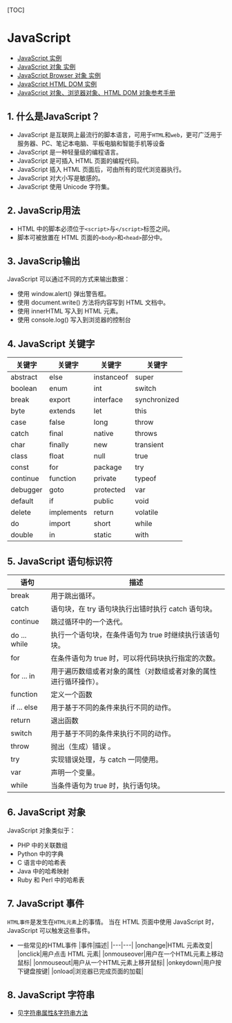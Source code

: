 [TOC]

# JavaScript
* [JavaScript 实例](http://www.runoob.com/js/js-examples.html)
* [JavaScript 对象 实例](http://www.runoob.com/js/js-ex-objects.html)
* [JavaScript Browser 对象 实例](http://www.runoob.com/js/js-ex-browser.html)
* [JavaScript HTML DOM 实例](http://www.runoob.com/js/js-ex-dom.html)
* [JavaScript 对象、浏览器对象、HTML DOM 对象参考手册](http://www.runoob.com/jsref/jsref-tutorial.html)

## 1. 什么是JavaScript？
* JavaScript 是互联网上最流行的脚本语言，可用于`HTML`和`web`，更可广泛用于服务器、PC、笔记本电脑、平板电脑和智能手机等设备
* JavaScript 是一种轻量级的编程语言。
* JavaScript 是可插入 HTML 页面的编程代码。
* JavaScript 插入 HTML 页面后，可由所有的现代浏览器执行。
* JavaScript 对大小写是敏感的。
* JavaScript 使用 Unicode 字符集。

## 2. JavaScrip用法
* HTML 中的脚本必须位于`<script>`与`</script>`标签之间。
* 脚本可被放置在 HTML 页面的`<body>`和`<head>`部分中。

## 3. JavaScrip输出
JavaScript 可以通过不同的方式来输出数据：
* 使用 window.alert() 弹出警告框。
* 使用 document.write() 方法将内容写到 HTML 文档中。
* 使用 innerHTML 写入到 HTML 元素。
* 使用 console.log() 写入到浏览器的控制台

## 4. JavaScript 关键字
|关键字|关键字|关键字|关键字|
|---|---|---|---|
|abstract|else|instanceof|super|
|boolean|enum|int|switch|
|break|export|interface|synchronized|
|byte|extends|let|this|
|case|false|long|throw|
|catch|final|native|throws|
|char|finally|new|transient|
|class|float|null|true|
|const|for|package|try|
|continue|function|private|typeof|
|debugger|goto|protected|var|
|default|if|public|void|
|delete|implements|return|volatile|
|do|import|short|while|
|double|in|static|with|

## 5. JavaScript 语句标识符
|语句|描述|
|---|---|
|break|用于跳出循环。|
|catch|语句块，在 try 语句块执行出错时执行 catch 语句块。|
|continue|跳过循环中的一个迭代。|
|do ... while|执行一个语句块，在条件语句为 true 时继续执行该语句块。|
|for|在条件语句为 true 时，可以将代码块执行指定的次数。|
|for ... in|用于遍历数组或者对象的属性（对数组或者对象的属性进行循环操作）。|
|function|定义一个函数|
|if ... else|用于基于不同的条件来执行不同的动作。|
|return|退出函数|
|switch|用于基于不同的条件来执行不同的动作。|
|throw|抛出（生成）错误 。|
|try|实现错误处理，与 catch 一同使用。|
|var|声明一个变量。|
|while|当条件语句为 true 时，执行语句块。|

## 6. JavaScript 对象
JavaScript 对象类似于：
* PHP 中的关联数组
* Python 中的字典
* C 语言中的哈希表
* Java 中的哈希映射
* Ruby 和 Perl 中的哈希表

## 7. JavaScript 事件
`HTML事件`是发生在`HTML元素`上的事情。
当在 HTML 页面中使用 JavaScript 时， JavaScript 可以触发这些事件。

* 一些常见的HTML事件
|事件|描述|
|---|---|
|onchange|HTML 元素改变|
|onclick|用户点击 HTML 元素|
|onmouseover|用户在一个HTML元素上移动鼠标|
|onmouseout|用户从一个HTML元素上移开鼠标|
|onkeydown|用户按下键盘按键|
|onload|浏览器已完成页面的加载|

## 8. JavaScript 字符串
* 见[字符串属性&字符串方法](http://www.runoob.com/js/js-strings.html)